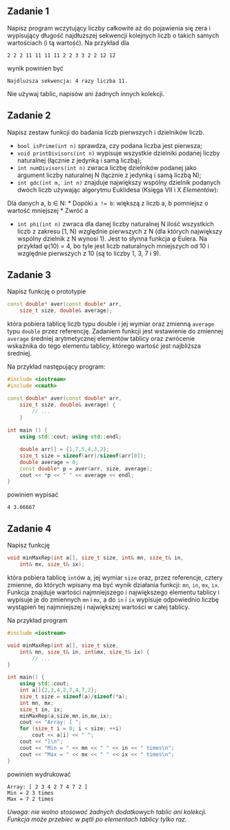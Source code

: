 ## Zadanie 1

Napisz program wczytujący liczby całkowite aż do pojawienia się zera i wypisujący długość najdłuższej sekwencji kolejnych liczb o takich samych wartościach (i tą wartość). Na przykład dla

```
2 2 2 11 11 11 11 2 2 3 3 2 2 12 12
```
wynik powinien być
```
Najdluzsza sekwencja: 4 razy liczba 11.
```
Nie używaj tablic, napisów ani żadnych innych kolekcji.

## Zadanie 2

Napisz zestaw funkcji do badania liczb pierwszych i dzielników liczb.

* `bool isPrime(int n)` sprawdza, czy podana liczba jest pierwsza;
* `void printDivisors(int n)` wypisuje wszystkie dzielniki podanej liczby naturalnej (łącznie z jedynką i samą liczbą);
* `int numDivisors(int n)` zwraca liczbę dzielników podanej jako argument liczby naturalnej N (łącznie z jedynką i samą liczbą N);
* `int gdc(int m, int n)` znajduje największy wspólny dzielnik podanych dwóch liczb używając algorytmu Euklidesa (Księga VII i X *Elementów*):

Dla danych a, b ∈ N:
    * Dopóki `a != b`: większą z liczb a, b pomniejsz o wartość mniejszej
    * Zwróć a
* `int phi(int n)` zwraca dla danej liczby naturalnej N ilość wszystkich liczb z zakresu [1, N) względnie pierwszych z N (dla których największy wspólny dzielnik z N wynosi 1). Jest to słynna funkcja φ Eulera. Na przykład φ(10) = 4, bo tyle jest liczb naturalnych mniejszych od 10 i względnie pierwszych z 10 (są to liczby 1, 3, 7 i 9).

## Zadanie 3

Napisz funkcję o prototypie
``` C++
const double* aver(const double* arr,
    size_t size, double& average);
```
która pobiera tablicę liczb typu double i jej wymiar oraz zmienną `average` typu `double` przez referencję. Zadaniem funkcji jest wstawienie do zmiennej `average` średniej arytmetycznej elementów tablicy oraz zwrócenie wskaźnika do tego elementu tablicy, którego wartość jest najbliższa średniej.

Na przykład następujący program:

``` C++
#include <iostream>
#include <cmath>

const double* aver(const double* arr,
    size_t size, double& average) {
        // ...
    }
    
int main () {
    using std::cout; using std::endl;

    double arr[] = {1,7,5,4,3,2};
    size_t size = sizeof(arr)/sizeof(arr[0]);
    double average = 0;
    const double* p = aver(arr, size, average);
    cout << *p << " " << average << endl;
}
```

powinien wypisać
```
4 3.66667
```

## Zadanie 4
Napisz funkcję
``` C++
void minMaxRep(int a[], size_t size, int& mn, size_t& in,
    int& mx, size_t& ix);
```

która pobiera tablicę `int`ów a, jej wymiar `size` oraz, przez referencje, cztery zmienne, do których wpisany ma być wynik działania funkcji: `mn`, `in`, `mx`, `ix`. Funkcja znajduje wartości najmniejszego i największego elementu tablicy i wypisuje je do zmiennych `mn` i `mx`, a do `in` i `ix` wypisuje odpowiednio liczbę wystąpień tej najmniejszej i największej wartości w całej tablicy.

Na przykład program
``` C++
#include <iostream>

void minMaxRep(int a[], size_t size,
    int& mn, size_t& in, int&mx, size_t& ix) {
        // ...
}

int main() {
    using std::cout;
    int a[]{2,3,4,2,7,4,7,2};
    size_t size = sizeof(a)/sizeof(*a);
    int mn, mx;
    size_t in, ix;
    minMaxRep(a,size,mn,in,mx,ix);
    cout << "Array: [ ";
    for (size_t i = 0; i < size; ++i)
        cout << a[i] << " ";
    cout << "]\n";
    cout << "Min = " << mn << " " << in << " times\n";
    cout << "Max = " << mx << " " << ix << " times\n";
}
```

powinien wydrukować
```
Array: [ 2 3 4 2 7 4 7 2 ]
Min = 2 3 times
Max = 7 2 times
```
*Uwaga: nie wolno stosować żadnych dodatkowych tablic ani kolekcji. Funkcja może przebiec w pętli po elementach tablicy tylko raz.*